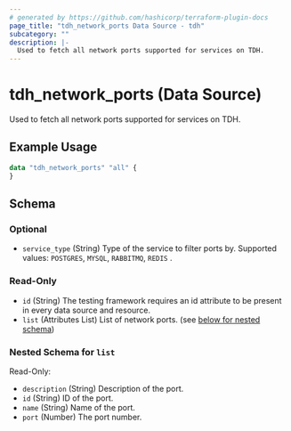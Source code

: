 ```yaml
---
# generated by https://github.com/hashicorp/terraform-plugin-docs
page_title: "tdh_network_ports Data Source - tdh"
subcategory: ""
description: |-
  Used to fetch all network ports supported for services on TDH.
---
```


# tdh_network_ports (Data Source)

Used to fetch all network ports supported for services on TDH.

## Example Usage

```terraform
data "tdh_network_ports" "all" {
}
```

<!-- schema generated by tfplugindocs -->
## Schema

### Optional

- `service_type` (String) Type of the service to filter ports by. Supported values: `POSTGRES`, `MYSQL`, `RABBITMQ`, `REDIS` .

### Read-Only

- `id` (String) The testing framework requires an id attribute to be present in every data source and resource.
- `list` (Attributes List) List of network ports. (see [below for nested schema](#nestedatt--list))

<a id="nestedatt--list"></a>
### Nested Schema for `list`

Read-Only:

- `description` (String) Description of the port.
- `id` (String) ID of the port.
- `name` (String) Name of the port.
- `port` (Number) The port number.


